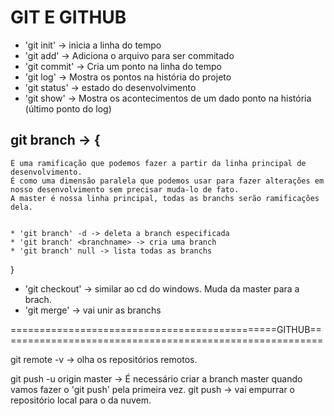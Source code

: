# GIT E GITHUB

* 'git init' -> inicia a linha do tempo
* 'git add' -> Adiciona o arquivo para ser commitado
* 'git commit' -> Cria um ponto na linha do tempo
* 'git log' -> Mostra os pontos na história do projeto
* 'git status' -> estado do desenvolvimento
* 'git show' -> Mostra os acontecimentos de um dado ponto na história (último ponto do log)


## git branch -> {

    É uma ramificação que podemos fazer a partir da linha principal de desenvolvimento.
    É como uma dimensão paralela que podemos usar para fazer alterações em nosso desenvolvimento sem precisar muda-lo de fato.
    A master é nossa linha principal, todas as branchs serão ramificações dela.


    * 'git branch' -d -> deleta a branch especificada
    * 'git branch' <branchname> -> cria uma branch
    * 'git branch' null -> lista todas as branchs

}

* 'git checkout' -> similar ao cd do windows. Muda da master para a brach.
* 'git merge' -> vai unir as branchs




==============================================GITHUB========================================================

git remote -v -> olha os repositórios remotos.

git push -u origin master -> É necessário criar a branch master quando vamos fazer o 'git push' pela primeira vez.
git push -> vai empurrar o repositório local para o da nuvem.
